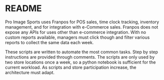 # README

Pro Image Sports uses Franpos for POS sales, time clock tracking, inventory management, and for integration with e-Commerce sales. Franpos does not expose any APIs for uses other than e-commerce integration. With no custom reports available, managers must click though and filter various reports to collect the same data each week. 

These scripts are written to automate the most common tasks. Step by step instructions are provided through comments. The scripts are only used by two store locations once a week, so a python notebook is sufficient for the current workload. As scripts and store participation increase, the architecture must adapt. 

